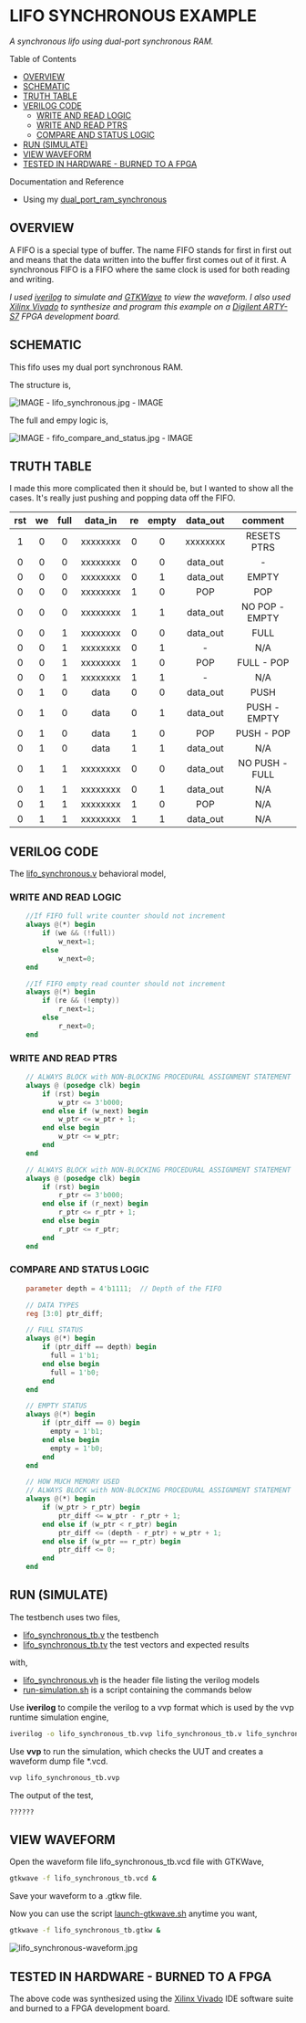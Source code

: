 # LIFO SYNCHRONOUS EXAMPLE

_A synchronous lifo using dual-port synchronous RAM._

Table of Contents

* [OVERVIEW](https://github.com/JeffDeCola/my-verilog-examples/tree/master/sequential-logic/memory/lifo_synchronous#overview)
* [SCHEMATIC](https://github.com/JeffDeCola/my-verilog-examples/tree/master/sequential-logic/memory/lifo_synchronous#schematic)
* [TRUTH TABLE](https://github.com/JeffDeCola/my-verilog-examples/tree/master/sequential-logic/memory/lifo_synchronous#truth-table)
* [VERILOG CODE](https://github.com/JeffDeCola/my-verilog-examples/tree/master/sequential-logic/memory/lifo_synchronous#verilog-code)
  * [WRITE AND READ LOGIC](https://github.com/JeffDeCola/my-verilog-examples/tree/master/sequential-logic/memory/lifo_synchronous#write-and-read-logic)
  * [WRITE AND READ PTRS](https://github.com/JeffDeCola/my-verilog-examples/tree/master/sequential-logic/memory/lifo_synchronous#write-and-read-ptrs)
  * [COMPARE AND STATUS LOGIC](https://github.com/JeffDeCola/my-verilog-examples/tree/master/sequential-logic/memory/lifo_synchronous#compare-and-status-logic)
* [RUN (SIMULATE)](https://github.com/JeffDeCola/my-verilog-examples/tree/master/sequential-logic/memory/lifo_synchronous#run-simulate)
* [VIEW WAVEFORM](https://github.com/JeffDeCola/my-verilog-examples/tree/master/sequential-logic/memory/lifo_synchronous#view-waveform)
* [TESTED IN HARDWARE - BURNED TO A FPGA](https://github.com/JeffDeCola/my-verilog-examples/tree/master/sequential-logic/memory/lifo_synchronous#tested-in-hardware---burned-to-a-fpga)

Documentation and Reference

* Using my
  [dual_port_ram_synchronous](https://github.com/JeffDeCola/my-verilog-examples/tree/master/sequential-logic/memory/dual_port_ram_synchronous)

## OVERVIEW

A FIFO is a special type of buffer. The name FIFO stands for first in first out
and means that the data written into the buffer first comes out of it first.
A synchronous FIFO is a FIFO where the same clock is used for both reading and
writing.

_I used
[iverilog](https://github.com/JeffDeCola/my-cheat-sheets/tree/master/hardware/tools/simulation/iverilog-cheat-sheet)
to simulate and
[GTKWave](https://github.com/JeffDeCola/my-cheat-sheets/tree/master/hardware/tools/simulation/gtkwave-cheat-sheet)
to view the waveform. I also used
[Xilinx Vivado](https://github.com/JeffDeCola/my-cheat-sheets/tree/master/hardware/tools/synthesis/xilinx-vivado-cheat-sheet)
to synthesize and program this example on a
[Digilent ARTY-S7](https://github.com/JeffDeCola/my-cheat-sheets/tree/master/hardware/development/fpga-development-boards/digilent-arty-s7-cheat-sheet)
FPGA development board._

## SCHEMATIC

This fifo uses my dual port synchronous RAM.

The structure is,

![IMAGE - lifo_synchronous.jpg - IMAGE](../../../docs/pics/sequential-logic/lifo_synchronous.jpg)

The full and empy logic is,

![IMAGE - fifo_compare_and_status.jpg - IMAGE](../../../docs/pics/sequential-logic/fifo_compare_and_status.jpg)

## TRUTH TABLE

I made this more complicated then it should be,
but I wanted to show all the cases.
It's really just pushing and popping data
off the FIFO.

| rst | we | full | data_in  | re | empty | data_out | comment          |
|:---:|:--:|:----:|:--------:|:--:|:-----:|:--------:|:----------------:|
|  1  | 0  | 0    | xxxxxxxx | 0  | 0     | xxxxxxxx | RESETS PTRS      |
|  0  | 0  | 0    | xxxxxxxx | 0  | 0     | data_out | -                |
|  0  | 0  | 0    | xxxxxxxx | 0  | 1     | data_out | EMPTY            |
|  0  | 0  | 0    | xxxxxxxx | 1  | 0     | POP      | POP              |
|  0  | 0  | 0    | xxxxxxxx | 1  | 1     | data_out | NO POP - EMPTY   |
|  0  | 0  | 1    | xxxxxxxx | 0  | 0     | data_out | FULL             |
|  0  | 0  | 1    | xxxxxxxx | 0  | 1     | -        | N/A              |
|  0  | 0  | 1    | xxxxxxxx | 1  | 0     | POP      | FULL - POP       |
|  0  | 0  | 1    | xxxxxxxx | 1  | 1     | -        | N/A              |
|  0  | 1  | 0    | data     | 0  | 0     | data_out | PUSH             |
|  0  | 1  | 0    | data     | 0  | 1     | data_out | PUSH - EMPTY     |
|  0  | 1  | 0    | data     | 1  | 0     | POP      | PUSH - POP       |
|  0  | 1  | 0    | data     | 1  | 1     | data_out | N/A              |
|  0  | 1  | 1    | xxxxxxxx | 0  | 0     | data_out | NO PUSH - FULL   |
|  0  | 1  | 1    | xxxxxxxx | 0  | 1     | data_out | N/A              |
|  0  | 1  | 1    | xxxxxxxx | 1  | 0     | POP      | N/A              |
|  0  | 1  | 1    | xxxxxxxx | 1  | 1     | data_out | N/A              |

## VERILOG CODE

The
[lifo_synchronous.v](https://github.com/JeffDeCola/my-verilog-examples/blob/master/sequential-logic/memory/lifo_synchronous/lifo_synchronous.v)
behavioral model,

### WRITE AND READ LOGIC

```verilog
    //If FIFO full write counter should not increment
    always @(*) begin
        if (we && (!full))
            w_next=1;
        else
            w_next=0;
    end
```

```verilog
    //If FIFO empty read counter should not increment
    always @(*) begin
        if (re && (!empty))
            r_next=1;
        else
            r_next=0;
    end
```

### WRITE AND READ PTRS

```verilog
    // ALWAYS BLOCK with NON-BLOCKING PROCEDURAL ASSIGNMENT STATEMENT
    always @ (posedge clk) begin
        if (rst) begin
            w_ptr <= 3'b000;
        end else if (w_next) begin
            w_ptr <= w_ptr + 1;
        end else begin
            w_ptr <= w_ptr;
        end
    end
```

```verilog
    // ALWAYS BLOCK with NON-BLOCKING PROCEDURAL ASSIGNMENT STATEMENT
    always @ (posedge clk) begin
        if (rst) begin
            r_ptr <= 3'b000;
        end else if (r_next) begin
            r_ptr <= r_ptr + 1;
        end else begin
            r_ptr <= r_ptr;
        end
    end
```

### COMPARE AND STATUS LOGIC

```verilog
    parameter depth = 4'b1111;  // Depth of the FIFO

    // DATA TYPES
    reg [3:0] ptr_diff;

    // FULL STATUS
    always @(*) begin
        if (ptr_diff == depth) begin
          full = 1'b1;
        end else begin
          full = 1'b0;
        end
    end

    // EMPTY STATUS
    always @(*) begin
        if (ptr_diff == 0) begin
          empty = 1'b1;
        end else begin
          empty = 1'b0;
        end
    end

    // HOW MUCH MEMORY USED
    // ALWAYS BLOCK with NON-BLOCKING PROCEDURAL ASSIGNMENT STATEMENT
    always @(*) begin
        if (w_ptr > r_ptr) begin
            ptr_diff <= w_ptr - r_ptr + 1;
        end else if (w_ptr < r_ptr) begin
            ptr_diff <= (depth - r_ptr) + w_ptr + 1;
        end else if (w_ptr == r_ptr) begin
            ptr_diff <= 0;
        end
    end
```

## RUN (SIMULATE)

The testbench uses two files,

* [lifo_synchronous_tb.v](https://github.com/JeffDeCola/my-verilog-examples/blob/master/sequential-logic/memory/lifo_synchronous/lifo_synchronous_tb.v)
  the testbench
* [lifo_synchronous_tb.tv](https://github.com/JeffDeCola/my-verilog-examples/blob/master/sequential-logic/memory/lifo_synchronous/lifo_synchronous_tb.tv)
  the test vectors and expected results

with,

* [lifo_synchronous.vh](https://github.com/JeffDeCola/my-verilog-examples/blob/master/sequential-logic/memory/lifo_synchronous/lifo_synchronous.vh)
  is the header file listing the verilog models
* [run-simulation.sh](https://github.com/JeffDeCola/my-verilog-examples/blob/master/sequential-logic/memory/lifo_synchronous/run-simulation.sh)
  is a script containing the commands below

Use **iverilog** to compile the verilog to a vvp format
which is used by the vvp runtime simulation engine,

```bash
iverilog -o lifo_synchronous_tb.vvp lifo_synchronous_tb.v lifo_synchronous.vh
```

Use **vvp** to run the simulation, which checks the UUT
and creates a waveform dump file *.vcd.

```bash
vvp lifo_synchronous_tb.vvp
```

The output of the test,

```text
??????
```

## VIEW WAVEFORM

Open the waveform file lifo_synchronous_tb.vcd file with GTKWave,

```bash
gtkwave -f lifo_synchronous_tb.vcd &
```

Save your waveform to a .gtkw file.

Now you can use the script
[launch-gtkwave.sh](https://github.com/JeffDeCola/my-verilog-examples/blob/master/launch-GTKWave-script/launch-gtkwave.sh)
anytime you want,

```bash
gtkwave -f lifo_synchronous_tb.gtkw &
```

![lifo_synchronous-waveform.jpg](../../../docs/pics/sequential-logic/lifo_synchronous-waveform.jpg)

## TESTED IN HARDWARE - BURNED TO A FPGA

The above code was synthesized using the
[Xilinx Vivado](https://github.com/JeffDeCola/my-cheat-sheets/tree/master/hardware/tools/synthesis/xilinx-vivado-cheat-sheet)
IDE software suite and burned to a FPGA development board.
